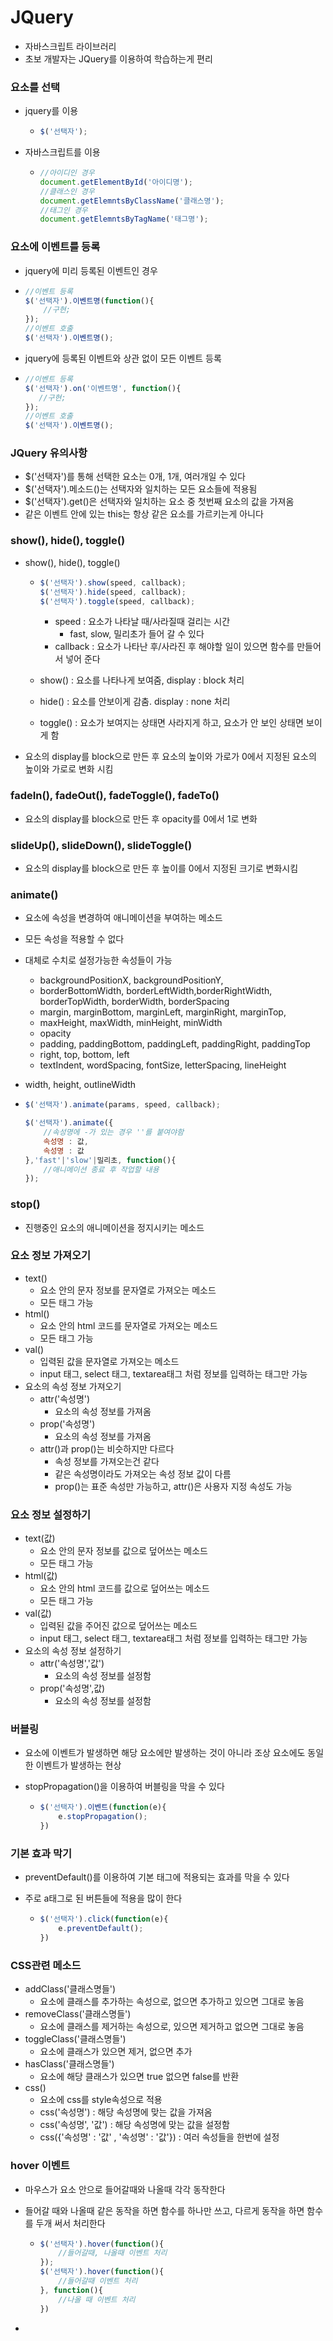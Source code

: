 # JQuery

* 자바스크립트 라이브러리
* 초보 개발자는 JQuery를 이용하여 학습하는게 편리



### 요소를 선택

* jquery를 이용

  * ```js
    $('선택자');
    ```

* 자바스크립트를 이용

  * ```js
    //아이디인 경우
    document.getElementById('아이디명');
    //클래스인 경우
    document.getElemntsByClassName('클래스명');
    //태그인 경우
    document.getElemntsByTagName('태그명');
    ```

### 요소에 이벤트를 등록

* jquery에 미리 등록된 이벤트인 경우

* ```js
  //이벤트 등록
  $('선택자').이벤트명(function(){
      //구현;
  });
  //이벤트 호출
  $('선택자').이벤트명();
  ```

* jquery에 등록된 이벤트와 상관 없이 모든 이벤트 등록

* ```js
  //이벤트 등록
  $('선택자').on('이벤트명', function(){
     //구현; 
  });
  //이벤트 호출
  $('선택자').이벤트명();
  ```



### JQuery 유의사항

* $('선택자')를 통해 선택한 요소는 0개, 1개, 여러개일 수 있다
* $('선택자').메소드()는 선택자와 일치하는 모든 요소들에 적용됨
* $('선택자').get()은 선택자와 일치하는 요소 중 첫번째 요소의 값을 가져옴
* 같은 이벤트 안에 있는 this는 항상 같은 요소를 가르키는게 아니다



### show(), hide(), toggle()

* show(), hide(), toggle()

  * ```js
    $('선택자').show(speed, callback);
    $('선택자').hide(speed, callback);
    $('선택자').toggle(speed, callback);
    ```

    * speed : 요소가 나타날 때/사라질때 걸리는 시간
      * fast, slow, 밀리초가 들어 갈 수 있다
    * callback : 요소가 나타난 후/사라진 후 해야할 일이 있으면 함수를 만들어서 넣어 준다

  * show() : 요소를 나타나게 보여줌, display : block 처리

  * hide() : 요소를 안보이게 감춤. display : none 처리

  * toggle() : 요소가 보여지는 상태면 사라지게 하고, 요소가 안 보인 상태면 보이게 함

* 요소의 display를 block으로 만든 후 요소의 높이와 가로가 0에서 지정된 요소의 높이와 가로로 변화 시킴



### fadeIn(), fadeOut(), fadeToggle(), fadeTo()

* 요소의 display를 block으로 만든 후 opacity를 0에서 1로 변화



### slideUp(), slideDown(), slideToggle()

* 요소의 display를 block으로 만든 후 높이를 0에서 지정된 크기로 변화시킴

### animate()

* 요소에 속성을 변경하여 애니메이션을 부여하는 메소드

* 모든 속성을 적용할 수 없다

* 대체로 수치로 설정가능한 속성들이 가능

  * backgroundPositionX, backgroundPositionY, 
  * borderBottomWidth, borderLeftWidth,borderRightWidth, borderTopWidth, borderWidth, borderSpacing
  * margin, marginBottom, marginLeft, marginRight, marginTop, 
  * maxHeight, maxWidth, minHeight, minWidth
  * opacity
  * padding, paddingBottom, paddingLeft, paddingRight, paddingTop
  * right, top, bottom, left
  * textIndent, wordSpacing, fontSize, letterSpacing, lineHeight

* width, height, outlineWidth

* ```js
  $('선택자').animate(params, speed, callback);
  
  $('선택자').animate({
      //속성명에 -가 있는 경우 ''를 붙여야함
      속성명 : 값,
      속성명 : 값
  },'fast'|'slow'|밀리초, function(){
      //애니메이션 종료 후 작업할 내용
  });
  ```



### stop()

* 진행중인 요소의 애니메이션을 정지시키는 메소드



### 요소 정보 가져오기

* text() 
  * 요소 안의 문자 정보를 문자열로 가져오는 메소드
  * 모든 태그 가능
* html() 
  * 요소 안의 html 코드를 문자열로 가져오는 메소드
  * 모든 태그 가능
* val()
  * 입력된 값을 문자열로 가져오는 메소드
  * input 태그, select 태그, textarea태그 처럼 정보를 입력하는 태그만 가능
* 요소의 속성 정보 가져오기
  * attr('속성명')
    * 요소의 속성 정보를 가져옴
  * prop('속성명')
    * 요소의 속성 정보를 가져옴
  * attr()과 prop()는 비슷하지만 다르다
    * 속성 정보를 가져오는건 같다
    * 같은 속성명이라도 가져오는 속성 정보 값이 다름
    * prop()는 표준 속성만 가능하고, attr()은 사용자 지정 속성도 가능



### 요소 정보 설정하기

* text(값)
  * 요소 안의 문자 정보를 값으로 덮어쓰는 메소드
  * 모든 태그 가능
* html(값)
  * 요소 안의 html 코드를 값으로 덮어쓰는 메소드
  * 모든 태그 가능
* val(값)
  * 입력된 값을 주어진 값으로 덮어쓰는 메소드
  * input 태그, select 태그, textarea태그 처럼 정보를 입력하는 태그만 가능
* 요소의 속성 정보 설정하기
  * attr('속성명','값')
    * 요소의 속성 정보를 설정함
  * prop('속성명',값)
    * 요소의 속성 정보를 설정함



### 버블링

* 요소에 이벤트가 발생하면 해당 요소에만 발생하는 것이 아니라 조상 요소에도 동일한 이벤트가 발생하는 현상

* stopPropagation()을 이용하여 버블링을 막을 수 있다

  * ```js
    $('선택자').이벤트(function(e){
        e.stopPropagation();
    })
    ```



### 기본 효과 막기

* preventDefault()를 이용하여 기본 태그에 적용되는 효과를 막을 수 있다

* 주로 a태그로 된 버튼들에 적용을 많이 한다

  * ```js
    $('선택자').click(function(e){
        e.preventDefault();
    })
    ```



### CSS관련 메소드

* addClass('클래스명들')
  * 요소에 클래스를 추가하는 속성으로, 없으면 추가하고 있으면 그대로 놓음
* removeClass('클래스명들')
  * 요소에 클래스를 제거하는 속성으로, 있으면 제거하고 없으면 그대로 놓음
* toggleClass('클래스명들')
  * 요소에 클래스가 있으면 제거, 없으면 추가
* hasClass('클래스명들')
  * 요소에 해당 클래스가 있으면 true 없으면 false를 반환
* css()
  * 요소에 css를 style속성으로 적용
  * css('속성명') : 해당 속성명에 맞는 값을 가져옴
  * css('속성명', '값') : 해당 속성명에 맞는 값을 설정함
  * css({'속성명' : '값' , '속성명' : '값'}) : 여러 속성들을 한번에 설정

### hover 이벤트

* 마우스가 요소 안으로 들어갈때와 나올때 각각 동작한다

* 들어갈 때와 나올때 같은 동작을 하면 함수를 하나만 쓰고, 다르게 동작을 하면 함수를 두개 써서 처리한다

  * ```js
    $('선택자').hover(function(){
    	//들어갈때, 나올때 이벤트 처리
    });
    $('선택자').hover(function(){
    	//들어갈때 이벤트 처리
    }, function(){
    	//나올 때 이벤트 처리
    })
    ```

* 